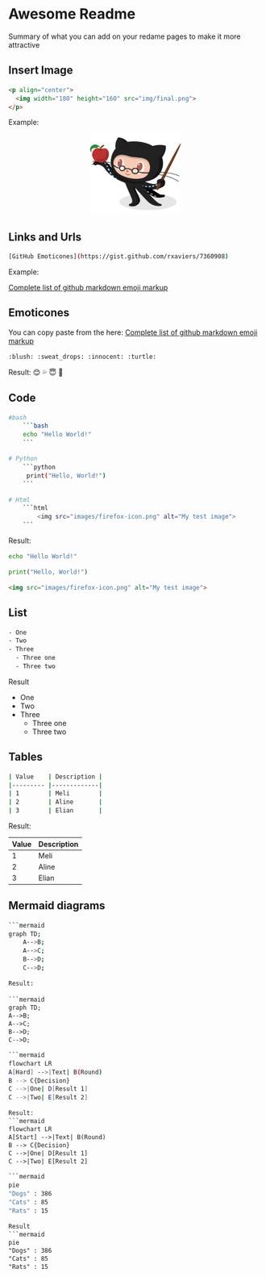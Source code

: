# Awesome Readme
Summary of what you can add on your redame pages to make it more attractive


## Insert Image

```html
<p align="center">
  <img width="180" height="160" src="img/final.png">
</p>
```

Example: 
<p align="center">
  <img width="180" height="160" src="img/Professortocat_v2.png">
</p>


## Links and Urls
```bash
[GitHub Emoticones](https://gist.github.com/rxaviers/7360908)
```
Example:

[Complete list of github markdown emoji markup](https://gist.github.com/rxaviers/7360908)

## Emoticones
You can copy paste from the here: [Complete list of github markdown emoji markup](https://gist.github.com/rxaviers/7360908)
```bash
:blush: :sweat_drops: :innocent: :turtle:
```
Result:
:blush: :sweat_drops: :innocent: :turtle:

## Code

```bash
#bash  
    ```bash
    echo "Hello World!"
    ``` 
```
```bash 
# Python
    ```python
     print("Hello, World!")
    ```
```
```bash
# Html
    ```html   
        <img src="images/firefox-icon.png" alt="My test image">
    ```
```
Result:

```bash
echo "Hello World!"
```   
```python
print("Hello, World!")
```
```html   
<img src="images/firefox-icon.png" alt="My test image">
```


## List
```bash
- One
- Two
- Three
  - Three one
  - Three two
```
Result
- One
- Two
- Three
  - Three one
  - Three two


## Tables

```bash
| Value    | Description |
|--------- |-------------|
| 1        | Meli        |
| 2        | Aline       |
| 3        | Elian       |
```

Result:

| Value    | Description |
|--------- |-------------|
| 1        | Meli        |
| 2        | Aline       |
| 3        | Elian       |

## Mermaid diagrams

```bash
```mermaid
graph TD;
    A-->B;
    A-->C;
    B-->D;
    C-->D;
```
```
Result:

```mermaid
graph TD;
A-->B;
A-->C;
B-->D;
C-->D;
```
```bash
```mermaid
flowchart LR 
A[Hard] -->|Text| B(Round)
B --> C{Decision}
C -->|One| D[Result 1]
C -->|Two| E[Result 2]
```
```
Result:
```mermaid
flowchart LR 
A[Start] -->|Text| B(Round)
B --> C{Decision}
C -->|One| D[Result 1]
C -->|Two| E[Result 2]
```

```bash
```mermaid
pie
"Dogs" : 386
"Cats" : 85
"Rats" : 15
```
```
Result
```mermaid
pie
"Dogs" : 386
"Cats" : 85
"Rats" : 15
```